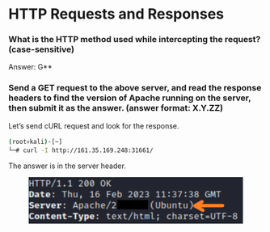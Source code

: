 # HTTP Requests and Responses

### **What is the HTTP method used while intercepting the request? (case-sensitive)**

Answer: G\*\*

### **Send a GET request to the above server, and read the response headers to find the version of Apache running on the server, then submit it as the answer. (answer format: X.Y.ZZ)**

Let’s send cURL request and look for the response.

```bash
(root💀kali)-[~]
└─# curl -I http://161.35.169.248:31661/
```

The answer is in the server header.

<figure><img src="../../../../../.gitbook/assets/Untitled (4).png" alt=""><figcaption></figcaption></figure>
